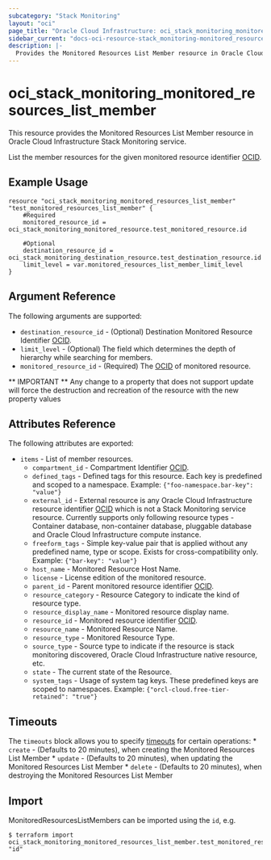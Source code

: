 ```yaml
---
subcategory: "Stack Monitoring"
layout: "oci"
page_title: "Oracle Cloud Infrastructure: oci_stack_monitoring_monitored_resources_list_member"
sidebar_current: "docs-oci-resource-stack_monitoring-monitored_resources_list_member"
description: |-
  Provides the Monitored Resources List Member resource in Oracle Cloud Infrastructure Stack Monitoring service
---
```


# oci_stack_monitoring_monitored_resources_list_member
This resource provides the Monitored Resources List Member resource in Oracle Cloud Infrastructure Stack Monitoring service.

List the member resources for the given monitored resource identifier [OCID](https://docs.cloud.oracle.com/iaas/Content/General/Concepts/identifiers.htm).


## Example Usage

```hcl
resource "oci_stack_monitoring_monitored_resources_list_member" "test_monitored_resources_list_member" {
	#Required
	monitored_resource_id = oci_stack_monitoring_monitored_resource.test_monitored_resource.id

	#Optional
	destination_resource_id = oci_stack_monitoring_destination_resource.test_destination_resource.id
	limit_level = var.monitored_resources_list_member_limit_level
}
```

## Argument Reference

The following arguments are supported:

* `destination_resource_id` - (Optional) Destination Monitored Resource Identifier [OCID](https://docs.cloud.oracle.com/iaas/Content/General/Concepts/identifiers.htm). 
* `limit_level` - (Optional) The field which determines the depth of hierarchy while searching for members. 
* `monitored_resource_id` - (Required) The [OCID](https://docs.cloud.oracle.com/iaas/Content/General/Concepts/identifiers.htm) of monitored resource.


** IMPORTANT **
Any change to a property that does not support update will force the destruction and recreation of the resource with the new property values

## Attributes Reference

The following attributes are exported:

* `items` - List of member resources. 
	* `compartment_id` - Compartment Identifier [OCID](https://docs.cloud.oracle.com/iaas/Content/General/Concepts/identifiers.htm).
	* `defined_tags` - Defined tags for this resource. Each key is predefined and scoped to a namespace. Example: `{"foo-namespace.bar-key": "value"}` 
	* `external_id` - External resource is any Oracle Cloud Infrastructure resource identifier [OCID](https://docs.cloud.oracle.com/iaas/Content/General/Concepts/identifiers.htm) which is not a Stack Monitoring service resource. Currently supports only following resource types - Container database, non-container database,  pluggable database and Oracle Cloud Infrastructure compute instance. 
	* `freeform_tags` - Simple key-value pair that is applied without any predefined name, type or scope. Exists for cross-compatibility only. Example: `{"bar-key": "value"}` 
	* `host_name` - Monitored Resource Host Name. 
	* `license` - License edition of the monitored resource.
	* `parent_id` - Parent monitored resource identifier [OCID](https://docs.cloud.oracle.com/iaas/Content/General/Concepts/identifiers.htm). 
	* `resource_category` - Resource Category to indicate the kind of resource type. 
	* `resource_display_name` - Monitored resource display name.
	* `resource_id` - Monitored resource identifier [OCID](https://docs.cloud.oracle.com/iaas/Content/General/Concepts/identifiers.htm). 
	* `resource_name` - Monitored Resource Name. 
	* `resource_type` - Monitored Resource Type. 
	* `source_type` - Source type to indicate if the resource is stack monitoring discovered, Oracle Cloud Infrastructure native resource, etc. 
	* `state` - The current state of the Resource.
	* `system_tags` - Usage of system tag keys. These predefined keys are scoped to namespaces. Example: `{"orcl-cloud.free-tier-retained": "true"}` 

## Timeouts

The `timeouts` block allows you to specify [timeouts](https://registry.terraform.io/providers/oracle/oci/latest/docs/guides/changing_timeouts) for certain operations:
	* `create` - (Defaults to 20 minutes), when creating the Monitored Resources List Member
	* `update` - (Defaults to 20 minutes), when updating the Monitored Resources List Member
	* `delete` - (Defaults to 20 minutes), when destroying the Monitored Resources List Member


## Import

MonitoredResourcesListMembers can be imported using the `id`, e.g.

```
$ terraform import oci_stack_monitoring_monitored_resources_list_member.test_monitored_resources_list_member "id"
```


